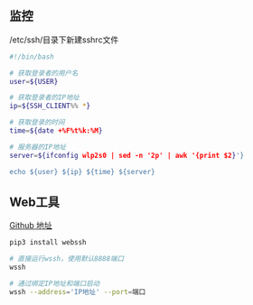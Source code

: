 <!--
 * @Description: 
 * @Version: 1.0
 * @Author: DaLao
 * @Email: dalao_li@163.com
 * @Date: 2021-11-06 19:15:52
 * @LastEditors: DaLao
 * @LastEditTime: 2021-12-13 20:24:10
-->

## 监控

/etc/ssh/目录下新建sshrc文件

```sh
#!/bin/bash

# 获取登录者的用户名
user=${USER}

# 获取登录者的IP地址
ip=${SSH_CLIENT%% *}

# 获取登录的时间
time=${date +%F%t%k:%M}

# 服务器的IP地址
server=${ifconfig wlp2s0 | sed -n '2p' | awk '{print $2}'}

echo ${user} ${ip} ${time} ${server}
```

## Web工具

[Github 地址](https://github.com/huashengdun/webssh)


```sh
pip3 install webssh
```

```sh
# 直接运行wssh，使用默认8888端口
wssh

# 通过绑定IP地址和端口启动
wssh --address='IP地址' --port=端口
```